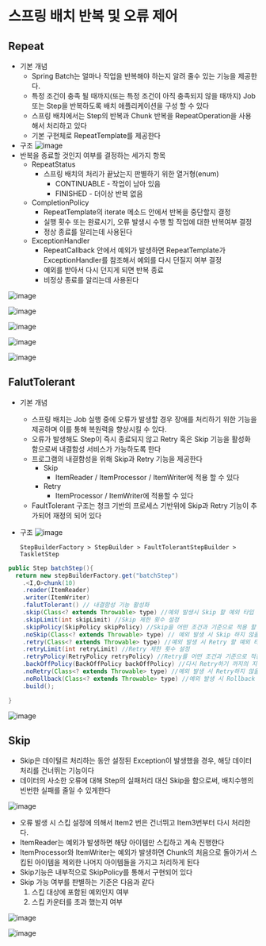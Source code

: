 # 스프링 배치 반복 및 오류 제어
## Repeat
- 기본 개념
  - Spring Batch는 얼마나 작업을 반복해야 하는지 알려 줄수 있는 기능을 제공한다.
  - 특정 조건이 충족 될 때까지(또는 특정 조건이 아직 충족되지 않을 때까지) Job또는 Step을 반복하도록 배치 애플리케이션을 구성 할 수 있다
  - 스프링 배치에서는 Step의 반복과 Chunk 반복을 RepeatOperation을 사용해서 처리하고 있다
  - 기본 구현체로 RepeatTemplate를 제공한다
- 구조
![image](https://user-images.githubusercontent.com/40031858/160863438-bd423cf4-56e0-48bc-a533-b953167c7577.png)
- 반복을 종료할 것인지 여부를 결정하는 세가지 항목
  - RepeatStatus
    - 스프링 배치의 처리가 끝났는지 판별하기 위한 열거형(enum)
      - CONTINUABLE - 작업이 남아 있음
      - FINISHED - 더이상 반복 없음
  - CompletionPolicy
    - RepeatTemplate의 iterate 메소드 안에서 반복을 중단할지 결정
    - 실행 횟수 또는 완료시기, 오류 발생시 수행 할 작업에 대한 반복여부 결정
    - 정상 종료를 알리는데 사용된다
  - ExceptionHandler
    - RepeatCallback 안에서 예외가 발생하면 RepeatTemplate가 ExceptionHandler를 참조해서 예외를 다시 던질지 여부 결정
    - 예외를 받아서 다시 던지게 되면 반복 종료
    - 비정상 종료를 알리는데 사용된다

![image](https://user-images.githubusercontent.com/40031858/160863884-2082d2ca-8123-4c81-b757-5986c3687c55.png)

![image](https://user-images.githubusercontent.com/40031858/160863961-1c0ce438-7141-43cc-a288-d7b001cf56b1.png)

![image](https://user-images.githubusercontent.com/40031858/160864024-b9943b66-1ed2-4546-af12-5fa03b9d0739.png)

![image](https://user-images.githubusercontent.com/40031858/160864094-152b18e6-c7c6-4a12-a4f6-301b327a0bf1.png)

![image](https://user-images.githubusercontent.com/40031858/160864174-a230bb24-fb15-472c-aa21-bd9e24410ec4.png)

## FalutTolerant
- 기본 개념
  - 스프링 배치는 Job 실행 중에 오류가 발생할 경우 장애를 처리하기 위한 기능을 제공하며 이를 통해 복원력을 향상시킬 수 있다.
  - 오류가 발생해도 Step이 즉시 종료되지 않고 Retry 혹은 Skip 기능을 활성화 함으로써 내결함성 서비스가 가능하도록 한다
  - 프로그램의 내결함성을 위해 Skip과 Retry 기능을 제공한다
    - Skip
      - ItemReader / ItemProcessor / ItemWriter에 적용 할 수 있다
    - Retry
      - ItemProcessor / ItemWriter에 적용할 수 있다
  - FaultTolerant 구조는 청크 기반의 프로세스 기반위에 Skip과 Retry 기능이 추가되어 재정의 되어 있다
- 구조
![image](https://user-images.githubusercontent.com/40031858/161002859-01fb71bc-0383-4521-b99d-b9d901d9d887.png)


      StepBuilderFactory > StepBuilder > FaultTolerantStepBuilder > TaskletStep

```java
public Step batchStep(){
  return new stepBuilderFactory.get("batchStep")
    .<I,O>chunk(10)
    .reader(ItemReader)
    .writer(ItemWriter)
    .falutTolerant() // 내결함성 기능 활성화
    .skip(Class<? extends Throwable> type) //예외 발생시 Skip 할 예외 타입 설정
    .skipLimit(int skipLimit) //Skip 제한 횟수 설정
    .skipPolicy(SkipPolicy skipPolicy) //Skip을 어떤 조건과 기준으로 적용 할 것인지 정책 설정
    .noSkip(Class<? extends Throwable> type) // 예외 발생 시 Skip 하지 않을 예외 타입 설정
    .retry(Class<? extends Throwable> type) //예외 발생 시 Retry 할 예외 타입 설정
    .retryLimit(int retryLimit) //Retry 제한 횟수 설정
    .retryPolicy(RetryPolicy retryPolicy) //Retry를 어떤 조건과 기준으로 적용 할 것인지 정책 설정
    .backOffPolicy(BackOffPolicy backOffPolicy) //다시 Retry하기 까지의 지연시간(단위:ms)을 설정
    .noRetry(Class<? extends Throwable> type) //예외 발생 시 Retry하지 않을 예외 타입 설정
    .noRollback(Class<? extends Throwable> type) //예외 발생 시 Rollback 하지 않을 예외 타입 설정
    .build();

}
```

![image](https://user-images.githubusercontent.com/40031858/161003946-9bed648a-f2e3-4d6a-b6e7-d059e882ce24.png)

## Skip
- Skip은 데이털르 처리하는 동안 설정된 Exception이 발생했을 경우, 해당 데이터 처리를 건너뛰는 기능이다
- 데이터의 사소한 오류에 대해 Step의 실패처리 대신 Skip을 함으로써, 배치수행의 빈번한 실패를 줄일 수 있게한다

![image](https://user-images.githubusercontent.com/40031858/161029479-7b895237-2e14-49b5-8ecf-dc9d8555d3de.png)

- 오류 발생 시 스킵 설정에 의해서 Item2 번은 건너뛰고 Item3번부터 다시 처리한다.
- ItemReader는 예외가 발생하면 해당 아이템만 스킵하고 계속 진행한다
- ItemProcessor와 ItemWriter는 예외가 발생하면 Chunk의 처음으로 돌아가서 스킵된 아이템을 제외한 나머지 아이템들을 가지고 처리하게 된다
- Skip기능은 내부적으로 SkipPolicy를 통해서 구현되어 있다
- Skip 가능 여부를 판별하는 기준은 다음과 같다
  1. 스킵 대상에 포함된 예외인지 여부
  2. 스킵 카운터를 초과 했는지 여부

![image](https://user-images.githubusercontent.com/40031858/161029761-c7e6469a-0e6b-4c59-b487-d7c3f125fc58.png)

![image](https://user-images.githubusercontent.com/40031858/161029830-198aebe4-087e-4c08-aebe-75f32804be1c.png)


